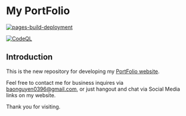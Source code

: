 # My PortFolio

[![pages-build-deployment](https://github.com/baonguyen96/baonguyen96.github.io/actions/workflows/pages/pages-build-deployment/badge.svg)](https://github.com/baonguyen96/baonguyen96.github.io/actions/workflows/pages/pages-build-deployment)

[![CodeQL](https://github.com/baonguyen96/baonguyen96.github.io/actions/workflows/codeql-analysis.yml/badge.svg)](https://github.com/baonguyen96/baonguyen96.github.io/actions/workflows/codeql-analysis.yml)

## Introduction

This is the new repository for developing my [PortFolio website](https://baonguyen96.github.io/).

Feel free to contact me for business inquires via baonguyen0396@gmail.com, or just hangout and
chat via Social Media links on my website.

Thank you for visiting.

